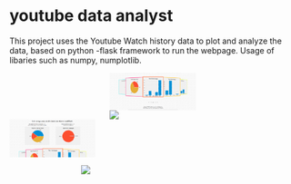 # youtube data analyst
This project uses the Youtube Watch history data to plot and analyze the data, based on python -flask framework to run the webpage.
Usage of libaries such as numpy, numplotlib.



<div style = "padding-bottom: 150; padding-top: 150;">
  <p align="center">
    <img src="/pic3.png"  style = " height: 350;  display:block; margin: auto; width:30%;"/>
    <img src="/pic4.png"  style = " height: 350;  display:block; margin: auto; width:30%;"/>
    <img src="/pic1.png"  style = " height: 350;  display:block; margin-right: auto;  width:30%;"/>
   </p>
</div>





<div style = "padding-bottom: 150; padding-top: 150">
   <p align="center">
     <img src="/webgif.gif"  style = " height: 350;  display:block; margin-left: auto; margin-right:auto; width:50%;"/>
   </p>
</div>
